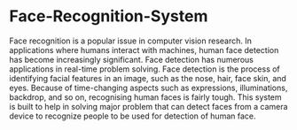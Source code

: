 # Face-Recognition-System

Face recognition is a popular issue in computer vision research. In applications where humans interact with machines, human face detection has become increasingly  significant. Face detection has numerous applications in real-time problem solving. Face detection is the process of identifying facial features in an image, such as the 
nose, hair, face skin, and eyes. Because of time-changing aspects such as expressions, illuminations, backdrop, and so on, recognising human faces is fairly tough. This 
system is built to help in solving major problem that can detect faces from a camera device to recognize people to be used for detection of human face.
